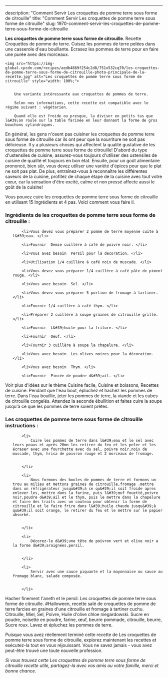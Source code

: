 ---
description: "Comment Servir Les croquettes de pomme terre sous forme de citrouille"
title: "Comment Servir Les croquettes de pomme terre sous forme de citrouille"
slug: 1970-comment-servir-les-croquettes-de-pomme-terre-sous-forme-de-citrouille

<p>
	<strong>Les croquettes de pomme terre sous forme de citrouille</strong>. 
	Recette Croquettes de pomme de terre. Cuisez les pommes de terre pelées dans une casserole d&#39;eau bouillante. Ecrasez les pommes de terre pour en faire une purée avec des morceaux.
</p>
<p>
	
	<img src="https://img-global.cpcdn.com/recipes/aedb4869f254c2d8/751x532cq70/les-croquettes-de-pomme-terre-sous-forme-de-citrouille-photo-principale-de-la-recette.jpg" alt="Les croquettes de pomme terre sous forme de citrouille" style="width: 100%;">
	
	
		Une variante intéressante aux croquettes de pommes de terre.
	
		Selon nos informations, cette recette est compatible avec le régime suivant : végétarien.
	
		Quand elle est froide ou presque, la diviser en petits tas que l&#39;on roule sur la table farinée en leur donnant la forme de gros bouchons cylindriques.
	
</p>

En général, les gens n'osent pas cuisiner les croquettes de pomme terre sous forme de citrouille car ils ont peur que la nourriture ne soit pas délicieuse. Il y a plusieurs choses qui affectent la qualité gustative de les croquettes de pomme terre sous forme de citrouille! D'abord du type d'ustensiles de cuisine, assurez-vous toujours d'utiliser des ustensiles de cuisine de qualité et toujours en bon état. Ensuite, pour un goût alimentaire prononcé, bien sûr, vous devez utiliser une variété d'épices pour que le plat ne soit pas plat. De plus, entraînez-vous à reconnaître les différentes saveurs de la cuisine, profitez de chaque étape de la cuisine avec tout votre cœur, car la sensation d'être excité, calme et non pressé affecte aussi le goût de la cuisine!

<!--inarticleads1-->

Vous pouvez cuire les croquettes de pomme terre sous forme de citrouille en utilisant 15 Ingrédients et 4 pas. Voici comment vous faire il.

<h3>Ingrédients de les croquettes de pomme terre sous forme de citrouille :</h3>

<ol>
	
		<li>Vous devez vous préparer 2 pomme de terre moyenne cuite à l&#39;eau. </li>
	
		<li>Fournir  Demie cuillère à café de poivre noir. </li>
	
		<li>Vous avez besoin  Persil pour la decoration. </li>
	
		<li>Utilisation 1/4 cuillère à café noix de muscade. </li>
	
		<li>Vous devez vous préparer 1/4 cuillère à café pâte de piment rouge. </li>
	
		<li>Vous avez besoin  Sel. </li>
	
		<li>Vous devez vous préparer 5 portion de fromage à tartiner. </li>
	
		<li>Fournir 1/4 cuillère à café thym. </li>
	
		<li>Préparer 2 cuillère à soupe graines de citrouille grillé. </li>
	
		<li>Fournir  L&#39;huile pour la friture. </li>
	
		<li>Fournir  Oeuf. </li>
	
		<li>Fournir 3 cuillère à soupe la chapelure. </li>
	
		<li>Vous avez besoin  Les olives noires pour la décoration. </li>
	
		<li>Vous avez besoin  Thym. </li>
	
		<li>Fournir  Pincée de poudre d&#39;ail. </li>
	
</ol>

Voir plus d&#39;idées sur le thème Cuisine facile, Cuisine et boissons, Recettes de cuisine. Pendant que l&#39;eau bout, épluchez et hachez les pommes de terre. Dans l&#39;eau bouillie, jeter les pommes de terre, la viande et les cubes de citrouille congelés. Attendez la seconde ébullition et faites cuire la soupe jusqu&#39;à ce que les pommes de terre soient prêtes. 

<!--inarticleads2-->

<h3>Les croquettes de pomme terre sous forme de citrouille instructions :</h3>

<ol>
	
		<li>
			Cuire les pommes de terre dans l&#39;eau et le sel avec leurs peaus et après 20mn les retirer du feu et les peler et les écraser avec une fourchette avec du sel, poivre noir,noix de muscade, thym, hrisa de poivron rouge et 2 morceaux de fromage.
			
			
		</li>
	
		<li>
			Nous formons des boules de pommes de terre et formons un trou au milieu et mettons graines de citrouille,fromage ،mettre dans un réfrigérateur jusqu&#39;à ce qu&#39;il soit froide apres enlever les, mettre dans la farine, puis l&#39;œuf fouetté,poivre noir,poudre d&#39;ail et le thym, puis le mettre dans la chapelure et faire des traits avec un couteau pour obtenir la forme de citrouille et le faire frire dans l&#39;huile chaude jusqu&#39;à qu&#39;il soit orange, le retirer du feu et le mettre sur le papier absorbé.
			
			
		</li>
	
		<li>
			Décorez-le d&#39;une tête de poivron vert et olive noir a la forme d&#39;araignées،persil.
			
			
		</li>
	
		<li>
			Servir avec une sauce piquante et la mayonnaise ou sauce au fromage blanc, salade composée.
			
			
		</li>
	
</ol>

Hacher finement l&#39;aneth et le persil. Les croquettes de pomme terre sous forme de citrouille. #Halloween, recette salé de croquettes de pomme de terre farcies en graines d&#39;une citrouille et fromage à tartiner cuchu. Citrouille, Miel, Sel, Poivre, Huile d&#39;olive chloe niegardowski. Sucre en poudre, noisette en poudre, farine, œuf, beurre pommade, citrouille, beurre, Sucre roux. Lavez et épluchez les pommes de terre. 

<!--inarticleads1-->

<p>
Puisque vous avez réellement terminé cette recette de Les croquettes de pomme terre sous forme de citrouille, explorez maintenant les recettes et exécutez-la tout en vous réjouissant. Vous ne savez jamais - vous avez peut-être trouvé une toute nouvelle profession.
</p>

<p>
<i>Si vous trouvez cette Les croquettes de pomme terre sous forme de citrouille recette utile, partagez-la avec vos amis ou votre famille, merci et bonne chance.</i>
</p>
